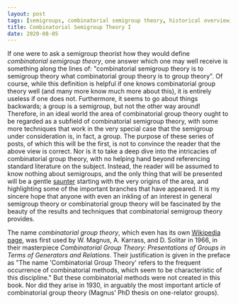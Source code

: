 ```yaml
---
layout: post
tags: [semigroups, combinatorial semigroup theory, historical overview, rewriting systems]
title: Combinatorial Semigroup Theory I
date: 2020-08-05
---
```


If one were to ask a semigroup theorist how they would define <em>combinatorial semigroup theory</em>, one answer which one may well receive is something along the lines of: "combinatorial semigroup theory is to semigroup theory what combinatorial group theory is to group theory". Of course, while this definition is helpful if one knows combinatorial group theory well (and many more know much more about this), it is entirely useless if one does not. Furthermore, it seems to go about things backwards; a group is a semigroup, but not the other way around! Therefore, in an ideal world the area of combinatorial group theory ought to be regarded as a subfield of combinatorial semigroup theory, with some more techniques that work in the very special case that the semigroup under consideration is, in fact, a group. The purpose of these series of posts, of which this will be the first, is not to convince the reader that the above view is correct. Nor is it to take a deep dive into the intricacies of combinatorial group theory, with no helping hand beyond referencing standard literature on the subject. Instead, the reader will be assumed to know nothing about semigroups, and the only thing that will be presented will be a gentle [saunter](https://www.etymonline.com/columns/post/john-muir-and-'saunter') starting with the very origins of the area, and highlighting some of the important branches that have appeared. It is my sincere hope that anyone with even an inkling of an interest in general semigroup theory or combinatorial group theory will be fascinated by the beauty of the results and techniques that combinatorial semigroup theory provides.

The name <em>combinatorial group theory</em>, which even has its own [Wikipedia page](https://en.wikipedia.org/wiki/Combinatorial_group_theory), was first used by W. Magnus, A. Karrass, and D. Solitar in 1966, in their masterpiece <em>Combinatorial Group Theory: Presentations of Groups in Terms of Generators and Relations</em>. Their justification is given in the preface as "The name 'Combinatorial Group Theory' refers to the frequent occurrence of combinatorial methods, which seem to be characteristic of this discipline." But these combinatorial methods were not created in this book. Nor did they arise in 1930, in arguably the most important article of combinatorial group theory (Magnus' PhD thesis on one-relator groups). 